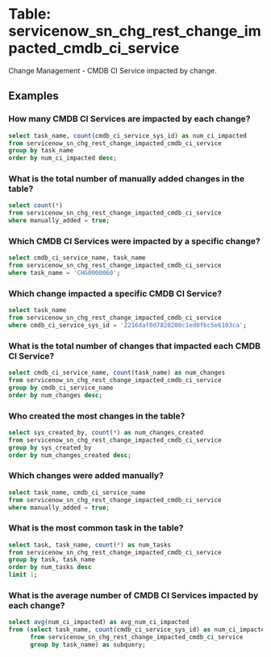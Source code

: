 # Table: servicenow_sn_chg_rest_change_impacted_cmdb_ci_service

Change Management - CMDB CI Service impacted by change.

## Examples

### How many CMDB CI Services are impacted by each change?

```sql
select task_name, count(cmdb_ci_service_sys_id) as num_ci_impacted
from servicenow_sn_chg_rest_change_impacted_cmdb_ci_service
group by task_name
order by num_ci_impacted desc;
```

### What is the total number of manually added changes in the table?

```sql
select count(*)
from servicenow_sn_chg_rest_change_impacted_cmdb_ci_service
where manually_added = true;
```

### Which CMDB CI Services were impacted by a specific change?

```sql
select cmdb_ci_service_name, task_name
from servicenow_sn_chg_rest_change_impacted_cmdb_ci_service
where task_name = 'CHG0000060';
```

### Which change impacted a specific CMDB CI Service?

```sql
select task_name
from servicenow_sn_chg_rest_change_impacted_cmdb_ci_service
where cmdb_ci_service_sys_id = '2216daf0d7820200c1ed0fbc5e6103ca';
```

### What is the total number of changes that impacted each CMDB CI Service?

```sql
select cmdb_ci_service_name, count(task_name) as num_changes
from servicenow_sn_chg_rest_change_impacted_cmdb_ci_service
group by cmdb_ci_service_name
order by num_changes desc;
```

### Who created the most changes in the table?

```sql
select sys_created_by, count(*) as num_changes_created
from servicenow_sn_chg_rest_change_impacted_cmdb_ci_service
group by sys_created_by
order by num_changes_created desc;
```

### Which changes were added manually?

```sql
select task_name, cmdb_ci_service_name
from servicenow_sn_chg_rest_change_impacted_cmdb_ci_service
where manually_added = true;
```

### What is the most common task in the table?

```sql
select task, task_name, count(*) as num_tasks
from servicenow_sn_chg_rest_change_impacted_cmdb_ci_service
group by task, task_name
order by num_tasks desc
limit 1;
```

### What is the average number of CMDB CI Services impacted by each change?

```sql
select avg(num_ci_impacted) as avg_num_ci_impacted
from (select task_name, count(cmdb_ci_service_sys_id) as num_ci_impacted
      from servicenow_sn_chg_rest_change_impacted_cmdb_ci_service
      group by task_name) as subquery;
```
